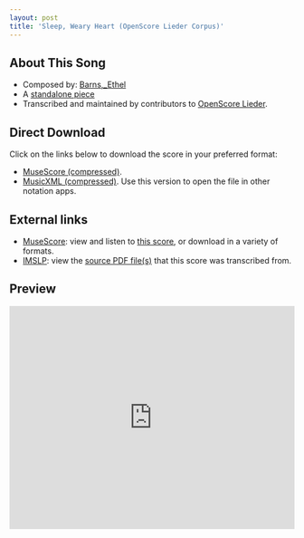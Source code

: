```yaml
---
layout: post
title: 'Sleep, Weary Heart (OpenScore Lieder Corpus)'
---
```


## About This Song

- Composed by: [Barns,_Ethel](https://fourscoreandmore.org/openscore/lieder/Barns,_Ethel)
- A [standalone piece](https://fourscoreandmore.org/openscore/lieder/Barns,_Ethel/_)
- Transcribed and maintained by contributors to [OpenScore Lieder].

[OpenScore Lieder]: https://musescore.com/openscore-lieder-corpus

## Direct Download

Click on the links below to download the score in your preferred format:
- [MuseScore (compressed)](https://github.com/openscore/lieder/blob/main/scores/Barns,_Ethel/_/Sleep,_Weary_Heart/lc6586696.mscz?raw=true).
- [MusicXML (compressed)](https://github.com/openscore/lieder/blob/main/scores/Barns,_Ethel/_/Sleep,_Weary_Heart/lc6586696.mxl?raw=true). Use this version to open the file in other notation apps.

## External links

- [MuseScore]: view and listen to [this score][MuseScore], or download in a variety of formats.
- [IMSLP]: view the [source PDF file(s)][IMSLP] that this score was transcribed from.

[MuseScore]: https://musescore.com/score/6586696
[IMSLP]: https://imslp.org/wiki/Special:ReverseLookup/642301

## Preview

<iframe width="100%" height="394" src="https://musescore.com/openscore-lieder-corpus/scores/6586696/embed" frameborder="0" allowfullscreen allow="autoplay; fullscreen"></iframe>
